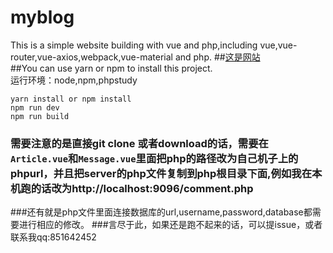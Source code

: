# myblog
This is a simple website building with vue and php,including vue,vue-router,vue-axios,webpack,vue-material and php.
##[这是网站](http://www.zengxihao.xyz)<br>
##You can use yarn or npm to install this project. <br>运行环境：node,npm,phpstudy
 ```
 yarn install or npm install
 npm run dev
 npm run build
 ```
### 需要注意的是直接git clone 或者download的话，需要在`Article.vue`和`Message.vue`里面把php的路径改为自己机子上的phpurl，并且把server的php文件复制到php根目录下面,例如我在本机跑的话改为http://localhost:9096/comment.php
###还有就是php文件里面连接数据库的url,username,password,database都需要进行相应的修改。
###言尽于此，如果还是跑不起来的话，可以提issue，或者联系我qq:851642452
